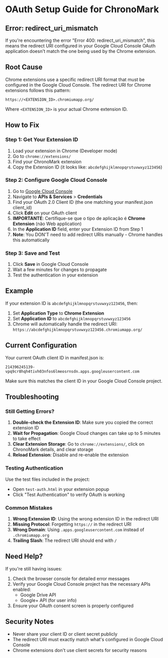 # OAuth Setup Guide for ChronoMark

## Error: redirect_uri_mismatch

If you're encountering the error "Error 400: redirect_uri_mismatch", this means the redirect URI configured in your Google Cloud Console OAuth application doesn't match the one being used by the Chrome extension.

## Root Cause

Chrome extensions use a specific redirect URI format that must be configured in the Google Cloud Console. The redirect URI for Chrome extensions follows this pattern:

```
https://<EXTENSION_ID>.chromiumapp.org/
```

Where `<EXTENSION_ID>` is your actual Chrome extension ID.

## How to Fix

### Step 1: Get Your Extension ID

1. Load your extension in Chrome (Developer mode)
2. Go to `chrome://extensions/`
3. Find your ChronoMark extension
4. Copy the Extension ID (it looks like: `abcdefghijklmnopqrstuvwxyz123456`)

### Step 2: Configure Google Cloud Console

1. Go to [Google Cloud Console](https://console.cloud.google.com/)
2. Navigate to **APIs & Services** > **Credentials**
3. Find your OAuth 2.0 Client ID (the one matching your manifest.json client_id)
4. Click **Edit** on your OAuth client
5. **IMPORTANTE**: Certifique-se que o tipo de aplicação é **Chrome Extension** (não Web application)
6. In the **Application ID** field, enter your Extension ID from Step 1
7. **Note**: You DON'T need to add redirect URIs manually - Chrome handles this automatically

### Step 3: Save and Test

1. Click **Save** in Google Cloud Console
2. Wait a few minutes for changes to propagate
3. Test the authentication in your extension

## Example

If your extension ID is `abcdefghijklmnopqrstuvwxyz123456`, then:
1. Set **Application Type** to **Chrome Extension**
2. Set **Application ID** to `abcdefghijklmnopqrstuvwxyz123456`
3. Chrome will automatically handle the redirect URI: `https://abcdefghijklmnopqrstuvwxyz123456.chromiumapp.org/`

## Current Configuration

Your current OAuth client ID in manifest.json is:
```
214396245139-vpq9cr8hqh4tivh03nfos6lmeosrnsdn.apps.googleusercontent.com
```

Make sure this matches the client ID in your Google Cloud Console project.

## Troubleshooting

### Still Getting Errors?

1. **Double-check the Extension ID**: Make sure you copied the correct extension ID
2. **Wait for Propagation**: Google Cloud changes can take up to 5 minutes to take effect
3. **Clear Extension Storage**: Go to `chrome://extensions/`, click on ChronoMark details, and clear storage
4. **Reload Extension**: Disable and re-enable the extension

### Testing Authentication

Use the test files included in the project:
- Open `test-auth.html` in your extension popup
- Click "Test Authentication" to verify OAuth is working

### Common Mistakes

1. **Wrong Extension ID**: Using the wrong extension ID in the redirect URI
2. **Missing Protocol**: Forgetting `https://` in the redirect URI
3. **Wrong Domain**: Using `.apps.googleusercontent.com` instead of `.chromiumapp.org`
4. **Trailing Slash**: The redirect URI should end with `/`

## Need Help?

If you're still having issues:
1. Check the browser console for detailed error messages
2. Verify your Google Cloud Console project has the necessary APIs enabled:
   - Google Drive API
   - Google+ API (for user info)
3. Ensure your OAuth consent screen is properly configured

## Security Notes

- Never share your client ID or client secret publicly
- The redirect URI must exactly match what's configured in Google Cloud Console
- Chrome extensions don't use client secrets for security reasons